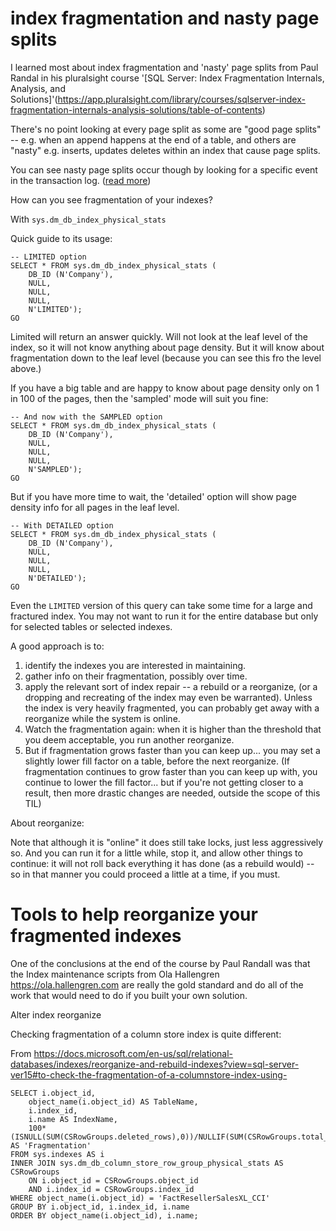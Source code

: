 # index fragmentation and nasty page splits


I learned most about index fragmentation and 'nasty' page splits from Paul Randal in his pluralsight course '[SQL Server: Index Fragmentation Internals, Analysis, and Solutions]'(https://app.pluralsight.com/library/courses/sqlserver-index-fragmentation-internals-analysis-solutions/table-of-contents)

There's no point looking at every page split as some are "good page splits" -- e.g. when an append happens at the end of a table, and others are "nasty" e.g. inserts, updates deletes within an index that cause page splits.

You can see nasty page splits occur though by looking for a specific event in the transaction log. ([read more](https://www.sqlskills.com/blogs/paul/tracking-page-splits-using-the-transaction-log/))

How can you see fragmentation of your indexes?

With `sys.dm_db_index_physical_stats`

Quick guide to its usage:


	-- LIMITED option
	SELECT * FROM sys.dm_db_index_physical_stats (
		DB_ID (N'Company'),
		NULL,
		NULL,
		NULL,
		N'LIMITED');
	GO

Limited will return an answer quickly. Will not look at the leaf level of the index, so it will not know anything about page density. But it will know about fragmentation down to the leaf level (because you can see this fro the level above.)


If you have a big table and are happy to know about page density only on 1 in 100 of the pages, then the 'sampled' mode will suit you fine:



	-- And now with the SAMPLED option
	SELECT * FROM sys.dm_db_index_physical_stats (
		DB_ID (N'Company'),
		NULL,
		NULL,
		NULL,
		N'SAMPLED');
	GO


But if you have more time to wait, the 'detailed' option will show page density info for all pages in the leaf level.

	-- With DETAILED option
	SELECT * FROM sys.dm_db_index_physical_stats (
		DB_ID (N'Company'),
		NULL,
		NULL,
		NULL,
		N'DETAILED');
	GO


Even the `LIMITED` version of this query can take some time for a large and fractured index. You may not want to run it for the entire database but only for selected tables or selected indexes.

A good approach is to:

1. identify the indexes you are interested in maintaining.
2. gather info on their fragmentation, possibly over time.
3. apply the relevant sort of index repair -- a rebuild or a reorganize, (or a dropping and recreating of the index may even be warranted). Unless the index is very heavily fragmented, you can probably get away with a reorganize while the system is online.
4. Watch the fragmentation again: when it is higher than the threshold that you deem acceptable, you run another reorganize.
5. But if fragmentation grows faster than you can keep up... you may set a slightly lower fill factor on a table, before the next reorganize. (If fragmentation continues to grow faster than you can keep up with, you continue to lower the fill factor... but if you're not getting closer to a result, then more drastic changes are needed, outside the scope of this TIL)

About reorganize:

Note that although it is "online" it does still take locks, just less aggressively so. And you can run it for a little while, stop it, and allow other things to continue: it will not roll back everything it has done (as a rebuild would) -- so in that manner you could proceed a little at a time, if you must.


# Tools to help reorganize your fragmented indexes

One of the conclusions at the end of the course by Paul Randall was that the Index maintenance scripts from Ola Hallengren https://ola.hallengren.com are really the gold standard and do all of the work that would need to do if you built your own solution.

Alter index reorganize 



Checking fragmentation of a column store index is quite different:


From <https://docs.microsoft.com/en-us/sql/relational-databases/indexes/reorganize-and-rebuild-indexes?view=sql-server-ver15#to-check-the-fragmentation-of-a-columnstore-index-using->



	SELECT i.object_id,
		object_name(i.object_id) AS TableName,
		i.index_id,
		i.name AS IndexName,
		100*(ISNULL(SUM(CSRowGroups.deleted_rows),0))/NULLIF(SUM(CSRowGroups.total_rows),0) AS 'Fragmentation'
	FROM sys.indexes AS i  
	INNER JOIN sys.dm_db_column_store_row_group_physical_stats AS CSRowGroups
		ON i.object_id = CSRowGroups.object_id
		AND i.index_id = CSRowGroups.index_id
	WHERE object_name(i.object_id) = 'FactResellerSalesXL_CCI'
	GROUP BY i.object_id, i.index_id, i.name
	ORDER BY object_name(i.object_id), i.name;